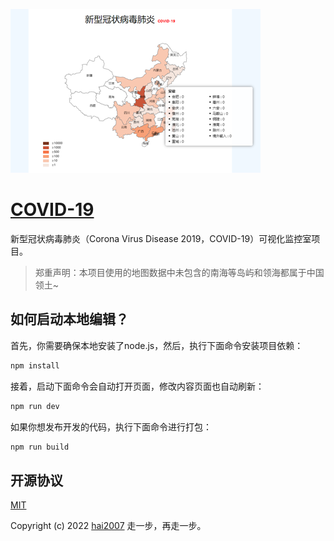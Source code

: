 <p>
    <img src='./view.png' />
</p>

# [COVID-19](https://hai2007.github.io/COVID-19/)
新型冠状病毒肺炎（Corona Virus Disease 2019，COVID-19）可视化监控室项目。

> 郑重声明：本项目使用的地图数据中未包含的南海等岛屿和领海都属于中国领土~

## 如何启动本地编辑？

首先，你需要确保本地安装了node.js，然后，执行下面命令安装项目依赖：

```bash
npm install
```

接着，启动下面命令会自动打开页面，修改内容页面也自动刷新：

```bash
npm run dev
```

如果你想发布开发的代码，执行下面命令进行打包：

```bash
npm run build
```

开源协议
---------------------------------------
[MIT](https://github.com/hai2007/COVID-19/blob/master/LICENSE)

Copyright (c) 2022 [hai2007](https://hai2007.gitee.io/sweethome/) 走一步，再走一步。
